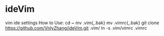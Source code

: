 # ideVim
vim ide settings
How to Use:
  cd ~
  mv .vim{,.bak}
  mv .vimrc{,.bak}
  git clone https://github.com/VnlyZhang/ideVim.git .vim/
  ln -s .vim/vimrc .vimrc
